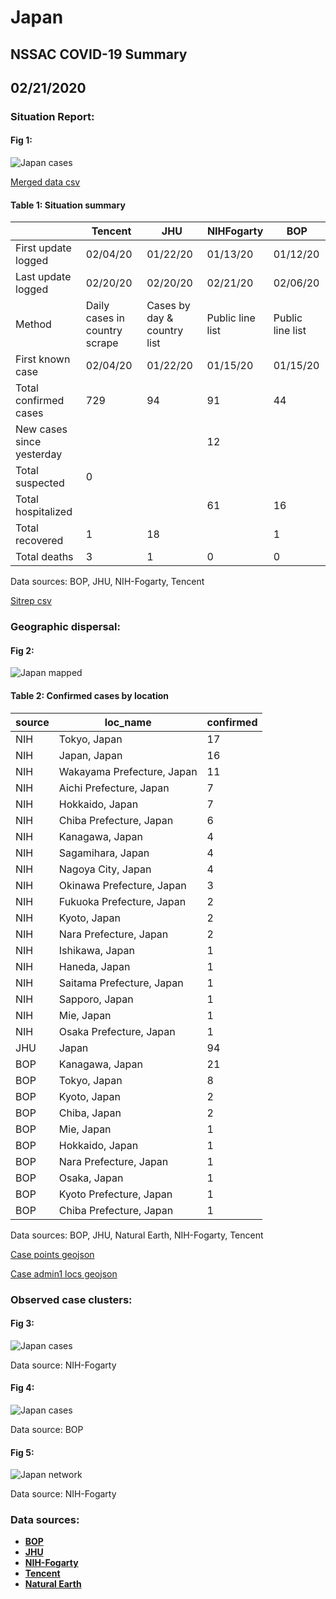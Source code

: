 # Japan
## NSSAC COVID-19 Summary
## 02/21/2020



### Situation Report:
#### Fig 1:
![Japan cases](../merged_histories/Japan_merged_histories.png)

[Merged data csv](https://github.com/SchlittDataSci/SchlittDataSci.github.io/blob/master/data/tables/Japan_merged_daily.csv)

#### Table 1: Situation summary


|                           | Tencent                       | JHU                         | NIHFogarty       | BOP              |
|---------------------------|-------------------------------|-----------------------------|------------------|------------------|
| First update logged       | 02/04/20                      | 01/22/20                    | 01/13/20         | 01/12/20         |
| Last update logged        | 02/20/20                      | 02/20/20                    | 02/21/20         | 02/06/20         |
| Method                    | Daily cases in country scrape | Cases by day & country list | Public line list | Public line list |
| First known case          | 02/04/20                      | 01/22/20                    | 01/15/20         | 01/15/20         |
| Total confirmed cases     | 729                           | 94                          | 91               | 44               |
| New cases since yesterday |                               |                             | 12               |                  |
| Total suspected           | 0                             |                             |                  |                  |
| Total hospitalized        |                               |                             | 61               | 16               |
| Total recovered           | 1                             | 18                          |                  | 1                |
| Total deaths              | 3                             | 1                           | 0                | 0                |

Data sources: BOP, JHU, NIH-Fogarty, Tencent


[Sitrep csv](https://github.com/SchlittDataSci/SchlittDataSci.github.io/blob/master/data/tables/Japan_sitrep.csv)

### Geographic dispersal:
#### Fig 2:
![Japan mapped](../case_locs/Japan_case_locs.png)

#### Table 2: Confirmed cases by location


| source   | loc_name                   |   confirmed |
|----------|----------------------------|-------------|
| NIH      | Tokyo, Japan               |          17 |
| NIH      | Japan, Japan               |          16 |
| NIH      | Wakayama Prefecture, Japan |          11 |
| NIH      | Aichi Prefecture, Japan    |           7 |
| NIH      | Hokkaido, Japan            |           7 |
| NIH      | Chiba Prefecture, Japan    |           6 |
| NIH      | Kanagawa, Japan            |           4 |
| NIH      | Sagamihara, Japan          |           4 |
| NIH      | Nagoya City, Japan         |           4 |
| NIH      | Okinawa Prefecture, Japan  |           3 |
| NIH      | Fukuoka Prefecture, Japan  |           2 |
| NIH      | Kyoto, Japan               |           2 |
| NIH      | Nara Prefecture, Japan     |           2 |
| NIH      | Ishikawa, Japan            |           1 |
| NIH      | Haneda, Japan              |           1 |
| NIH      | Saitama Prefecture, Japan  |           1 |
| NIH      | Sapporo, Japan             |           1 |
| NIH      | Mie, Japan                 |           1 |
| NIH      | Osaka Prefecture, Japan    |           1 |
| JHU      | Japan                      |          94 |
| BOP      | Kanagawa, Japan            |          21 |
| BOP      | Tokyo, Japan               |           8 |
| BOP      | Kyoto, Japan               |           2 |
| BOP      | Chiba, Japan               |           2 |
| BOP      | Mie, Japan                 |           1 |
| BOP      | Hokkaido, Japan            |           1 |
| BOP      | Nara Prefecture, Japan     |           1 |
| BOP      | Osaka, Japan               |           1 |
| BOP      | Kyoto Prefecture, Japan    |           1 |
| BOP      | Chiba Prefecture, Japan    |           1 |

Data sources: BOP, JHU, Natural Earth, NIH-Fogarty, Tencent


[Case points geojson](https://github.com/SchlittDataSci/SchlittDataSci.github.io/blob/master/data/shapes/Japan_case_locs.geojson)

[Case admin1 locs geojson](https://github.com/SchlittDataSci/SchlittDataSci.github.io/blob/master/data/shapes/Japan_admin1_locs.geojson)

### Observed case clusters:
#### Fig 3:
![Japan cases](../cluster_analysis/Japan_imported_cases_NIHFogarty.png)



Data source: NIH-Fogarty


#### Fig 4:
![Japan cases](../cluster_analysis/Japan_imported_cases_BOP.png)



Data source: BOP


#### Fig 5:
![Japan network](../autochthonous_networks/Japan_network.png)



Data source: NIH-Fogarty


### Data sources:
* **[BOP](https://github.com/beoutbreakprepared/nCoV2019)**
* **[JHU](https://github.com/CSSEGISandData/COVID-19)** 
* **[NIH-Fogarty](https://docs.google.com/spreadsheets/d/1jS24DjSPVWa4iuxuD4OAXrE3QeI8c9BC1hSlqr-NMiU/edit#gid=1187587451)** 
* **[Tencent](https://news.qq.com/zt2020/page/feiyan.htm)**
* **[Natural Earth](https://www.naturalearthdata.com/forums/forum/natural-earth-map-data/cultural-vectors/admin-1-states-provinces-and-their-boundaries/)**

<!-- Global site tag (gtag.js) - Google Analytics -->
<script async src="https://www.googletagmanager.com/gtag/js?id=UA-158816269-1"></script>
<script>
  window.dataLayer = window.dataLayer || [];
  function gtag(){dataLayer.push(arguments);}
  gtag('js', new Date());

  gtag('config', 'UA-158816269-1');
</script>